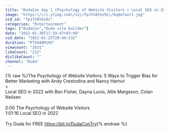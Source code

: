 ```yaml
---
title: "DudaCon day 1 (Psychology of Website Visitors + Local SEO in 2022)"
image: "https:\/\/i.ytimg.com\/vi\/Tp1Tn8Yez9s\/hqdefault.jpg"
vid_id: "Tp1Tn8Yez9s"
categories: "Entertainment"
tags: ["DudaCon","Duda site builder"]
date: "2022-01-30T17:19:47+03:00"
vid_date: "2022-01-25T20:49:53Z"
duration: "PT2H40M19S"
viewcount: "2631"
likeCount: "212"
dislikeCount: ""
channel: "Duda"
---
```

{% raw %}The Psychology of Website Visitors: 5 Ways to Trigger Bias for Better Marketing with Andy Crestodina and Nancy Harhut<br />+<br />Local SEO in 2022 with Ben Fisher, Dayna Lucio, Allie Margeson, Colan Neilsen<br /><br />0:00 The Psychology of Website Visitors<br />1:01:16 Local SEO in 2022<br /><br />Try Duda for FREE <a rel="nofollow" target="blank" href="https://bit.ly/DudaConTry">https://bit.ly/DudaConTry</a>{% endraw %}
